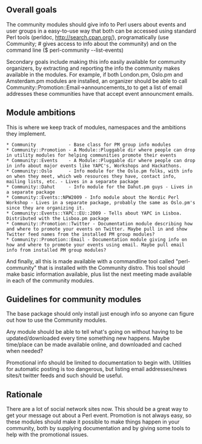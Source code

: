 Overall goals
-------------

The community modules should give info to Perl users about events and user groups in a easy-to-use way that both can be accessed using standard Perl tools (perldoc, http://search.cpan.org/), programatically (use Community; # gives access to info about the community) and on the command line ($ perl-community --list-events)

Secondary goals include making this info easily available for community organizers, by extracting and reporting the info the community makes available in the modules. For example, if both London.pm, Oslo.pm and Amsterdam.pm modules are installed, an organizer should be able to call Community::Promotion::Email->announcements_to to get a list of email addresses these communities have that accept event announcment emails.


Module ambitions
----------------

This is where we keep track of modules, namespaces and the ambitions they implement. 

    * Community            - Base class for PM group info modules
    * Community::Promotion - A Module::Pluggable dir where people can drop in utility modules for helping communities promote their events
    * Community::Events    - A Module::Pluggable dir where people can drop in info about major events like YAPC's, Workshops and Hackathons.
    * Community::Oslo      - Info module for the Oslo.pm folks, with info on when they meet, which web resources they have, contact info, mailing lists, etc. - Lives in a separate package
    * Community::Dahut     - Info module for the Dahut.pm guys - Lives in a separate package
    * Community::Events::NPW2009 - Info module about the Nordic Perl Workshop - Lives in a separate package, probably the same as Oslo.pm's since they are organizing it.
    * Community::Events::YAPC::EU::2009 - Tells about YAPC in Lisboa. Distributed with the Lisboa.pm package
    * Community::Promotion::Twitter - Documentation module describing how and where to promote your events on Twitter. Maybe pull in and show Twitter feed names from the installed PM group modules?
    * Community::Promotion::Email - Documentation module giving info on how and where to promote your events using email. Maybe pull email info from installed PM group modules?

And finally, all this is made available with a commandline tool called "perl-community" that is installed with the Community distro. This tool should make basic information available, plus list the next meeting made available in each of the community modules. 


Guidelines for community modules
--------------------------------

The base package should only install just enough info so anyone can figure out how to use the Community modules.

Any module should be able to tell what's going on without having to be updated/downloaded every time something new happens. Maybe time/place can be made available online, and downloaded and cached when needed?

Promotional info should be limited to documentation to begin with. Utilities for automatic posting is too dangerous, but listing email addresses/news sites/t twitter feeds and such should be useful.


Rationale
---------

There are a lot of social network sites now.  This should be a great way to get your message out about a Perl event. Promotion is not always easy, so these modules should make it possible to make things happen in your community, both by supplying documentation and by giving some tools to help with the promotional issues.

